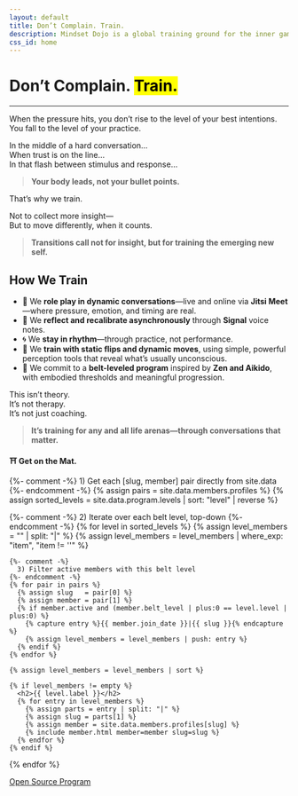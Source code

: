 ```yaml
---
layout: default
title: Don’t Complain. Train.
description: Mindset Dojo is a global training ground for the inner game of presence, leadership, and emotional clarity. For conversations that matter—across all life arenas.
css_id: home
---
```


<h1>Don’t Complain. <mark>Train.</mark></h1>
<hr>

<p>When the pressure hits, you don’t rise to the level of your best intentions.<br>
You fall to the level of your practice.</p>

<p>In the middle of a hard conversation…<br>
When trust is on the line…<br>
In that flash between stimulus and response…</p>

<blockquote><strong>Your body leads, not your bullet points.</strong></blockquote>

<p>That’s why we train.</p>

<p>Not to collect more insight—<br>
But to move differently, when it counts.</p>

<blockquote><strong>Transitions call not for insight, but for training the emerging new self.</strong></blockquote>

<h2>How We Train</h2>
<ul>
  <li>🥋 We <strong>role play in dynamic conversations</strong>—live and online via <strong>Jitsi Meet</strong>—where pressure, emotion, and timing are real.</li>
  <li>🔁 We <strong>reflect and recalibrate asynchronously</strong> through <strong>Signal</strong> voice notes.</li>
  <li>🌀 We <strong>stay in rhythm</strong>—through practice, not performance.</li>
  <li>🧭 We <strong>train with static flips and dynamic moves</strong>, using simple, powerful perception tools that reveal what’s usually unconscious.</li>
  <li>🎯 We commit to a <strong>belt-leveled program</strong> inspired by <strong>Zen and Aikido</strong>, with embodied thresholds and meaningful progression.</li>
</ul>

<p>This isn’t theory.<br>
It’s not therapy.<br>
It’s not just coaching.</p>

<blockquote><strong>It’s training for any and all life arenas—through conversations that matter.</strong></blockquote>

<p><strong>⛩️ Get on the Mat.</strong></p>

<div class="md-members">

  {%- comment -%}
    1) Get each [slug, member] pair directly from site.data
  {%- endcomment -%}
  {% assign pairs = site.data.members.profiles %}
  {% assign sorted_levels = site.data.program.levels | sort: "level" | reverse %}

  {%- comment -%}
    2) Iterate over each belt level, top-down
  {%- endcomment -%}
  {% for level in sorted_levels %}
    {% assign level_members = "" | split: "|" %}
    {% assign level_members = level_members | where_exp: "item", "item != ''" %}

    {%- comment -%}
      3) Filter active members with this belt level
    {%- endcomment -%}
    {% for pair in pairs %}
      {% assign slug   = pair[0] %}
      {% assign member = pair[1] %}
      {% if member.active and (member.belt_level | plus:0 == level.level | plus:0) %}
        {% capture entry %}{{ member.join_date }}|{{ slug }}{% endcapture %}
        {% assign level_members = level_members | push: entry %}
      {% endif %}
    {% endfor %}

    {% assign level_members = level_members | sort %}

    {% if level_members != empty %}
      <h2>{{ level.label }}</h2>
      {% for entry in level_members %}
        {% assign parts = entry | split: "|" %}
        {% assign slug = parts[1] %}
        {% assign member = site.data.members.profiles[slug] %}
        {% include member.html member=member slug=slug %}
      {% endfor %}
    {% endif %}
  {% endfor %}
</div>







<div class="md-cta-group">
    <a href="./program">Open Source Program</a>
</div>
